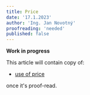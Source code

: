 ```yaml
---
title: Price
date: '17.1.2023'
author: 'Ing. Jan Novotný'
proofreading: 'needed'
published: false
---
```


**Work in progress**

This article will contain copy of:

- [use of price](https://evitadb.io/research/assignment/querying/query_language#use-of-price)

once it's proof-read.